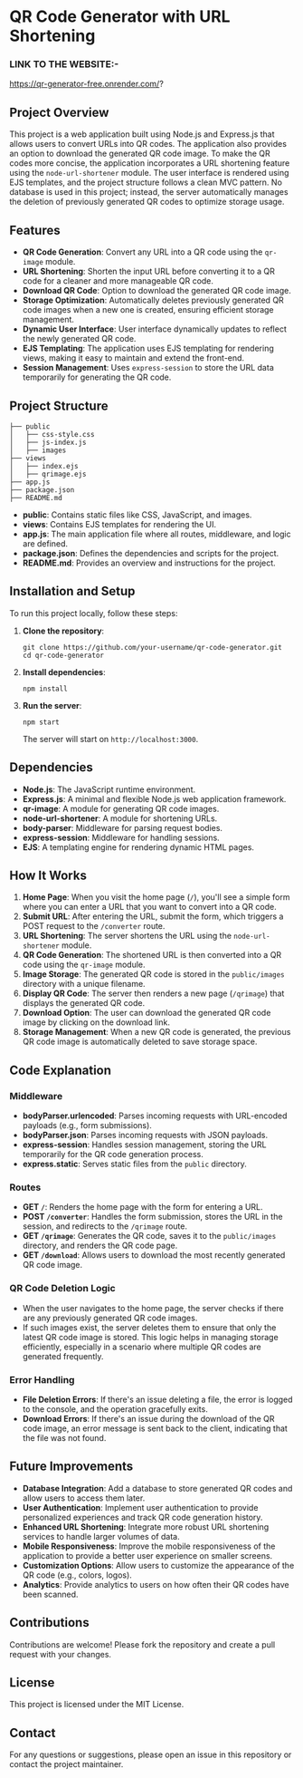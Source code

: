 # QR Code Generator with URL Shortening

### LINK TO THE WEBSITE:- 
https://qr-generator-free.onrender.com/?

## Project Overview

This project is a web application built using Node.js and Express.js that allows users to convert URLs into QR codes. The application also provides an option to download the generated QR code image. To make the QR codes more concise, the application incorporates a URL shortening feature using the `node-url-shortener` module. The user interface is rendered using EJS templates, and the project structure follows a clean MVC pattern. No database is used in this project; instead, the server automatically manages the deletion of previously generated QR codes to optimize storage usage.

## Features

- **QR Code Generation**: Convert any URL into a QR code using the `qr-image` module.
- **URL Shortening**: Shorten the input URL before converting it to a QR code for a cleaner and more manageable QR code.
- **Download QR Code**: Option to download the generated QR code image.
- **Storage Optimization**: Automatically deletes previously generated QR code images when a new one is created, ensuring efficient storage management.
- **Dynamic User Interface**: User interface dynamically updates to reflect the newly generated QR code.
- **EJS Templating**: The application uses EJS templating for rendering views, making it easy to maintain and extend the front-end.
- **Session Management**: Uses `express-session` to store the URL data temporarily for generating the QR code.

## Project Structure

```
├── public
│   ├── css-style.css
│   ├── js-index.js
│   ├── images
├── views
│   ├── index.ejs
│   ├── qrimage.ejs
├── app.js
├── package.json
├── README.md
```

- **public**: Contains static files like CSS, JavaScript, and images.
- **views**: Contains EJS templates for rendering the UI.
- **app.js**: The main application file where all routes, middleware, and logic are defined.
- **package.json**: Defines the dependencies and scripts for the project.
- **README.md**: Provides an overview and instructions for the project.

## Installation and Setup

To run this project locally, follow these steps:

1. **Clone the repository**:
   ```
   git clone https://github.com/your-username/qr-code-generator.git
   cd qr-code-generator
   ```

2. **Install dependencies**:
   ```
   npm install
   ```

3. **Run the server**:
   ```
   npm start
   ```
   The server will start on `http://localhost:3000`.

## Dependencies

- **Node.js**: The JavaScript runtime environment.
- **Express.js**: A minimal and flexible Node.js web application framework.
- **qr-image**: A module for generating QR code images.
- **node-url-shortener**: A module for shortening URLs.
- **body-parser**: Middleware for parsing request bodies.
- **express-session**: Middleware for handling sessions.
- **EJS**: A templating engine for rendering dynamic HTML pages.

## How It Works

1. **Home Page**: When you visit the home page (`/`), you'll see a simple form where you can enter a URL that you want to convert into a QR code.
2. **Submit URL**: After entering the URL, submit the form, which triggers a POST request to the `/converter` route.
3. **URL Shortening**: The server shortens the URL using the `node-url-shortener` module.
4. **QR Code Generation**: The shortened URL is then converted into a QR code using the `qr-image` module.
5. **Image Storage**: The generated QR code is stored in the `public/images` directory with a unique filename.
6. **Display QR Code**: The server then renders a new page (`/qrimage`) that displays the generated QR code.
7. **Download Option**: The user can download the generated QR code image by clicking on the download link.
8. **Storage Management**: When a new QR code is generated, the previous QR code image is automatically deleted to save storage space.

## Code Explanation

### Middleware

- **bodyParser.urlencoded**: Parses incoming requests with URL-encoded payloads (e.g., form submissions).
- **bodyParser.json**: Parses incoming requests with JSON payloads.
- **express-session**: Handles session management, storing the URL temporarily for the QR code generation process.
- **express.static**: Serves static files from the `public` directory.

### Routes

- **GET `/`**: Renders the home page with the form for entering a URL.
- **POST `/converter`**: Handles the form submission, stores the URL in the session, and redirects to the `/qrimage` route.
- **GET `/qrimage`**: Generates the QR code, saves it to the `public/images` directory, and renders the QR code page.
- **GET `/download`**: Allows users to download the most recently generated QR code image.

### QR Code Deletion Logic

- When the user navigates to the home page, the server checks if there are any previously generated QR code images.
- If such images exist, the server deletes them to ensure that only the latest QR code image is stored. This logic helps in managing storage efficiently, especially in a scenario where multiple QR codes are generated frequently.

### Error Handling

- **File Deletion Errors**: If there's an issue deleting a file, the error is logged to the console, and the operation gracefully exits.
- **Download Errors**: If there's an issue during the download of the QR code image, an error message is sent back to the client, indicating that the file was not found.

## Future Improvements

- **Database Integration**: Add a database to store generated QR codes and allow users to access them later.
- **User Authentication**: Implement user authentication to provide personalized experiences and track QR code generation history.
- **Enhanced URL Shortening**: Integrate more robust URL shortening services to handle larger volumes of data.
- **Mobile Responsiveness**: Improve the mobile responsiveness of the application to provide a better user experience on smaller screens.
- **Customization Options**: Allow users to customize the appearance of the QR code (e.g., colors, logos).
- **Analytics**: Provide analytics to users on how often their QR codes have been scanned.

## Contributions

Contributions are welcome! Please fork the repository and create a pull request with your changes.

## License

This project is licensed under the MIT License.

## Contact

For any questions or suggestions, please open an issue in this repository or contact the project maintainer.


